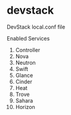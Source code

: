 # devstack
DevStack local.conf file


Enabled Services

1. Controller
2. Nova
3. Neutron
4. Swift
5. Glance
6. Cinder
7. Heat
8. Trove
9. Sahara
10. Horizon
